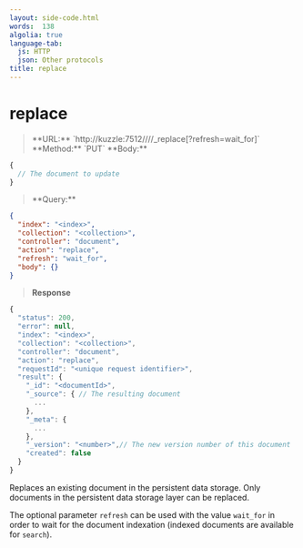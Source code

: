 ```yaml
---
layout: side-code.html
words:  138
algolia: true
language-tab:
  js: HTTP
  json: Other protocols
title: replace
---
```


# replace


<blockquote class="js">
<p>
**URL:** `http://kuzzle:7512/<index>/<collection>/<documentId>/_replace[?refresh=wait_for]`  
**Method:** `PUT`  
**Body:**
</p>
</blockquote>


```js
{
  // The document to update
}
```


<blockquote class="json">
<p>
**Query:**
</p>
</blockquote>


```json
{
  "index": "<index>",
  "collection": "<collection>",
  "controller": "document",
  "action": "replace",
  "refresh": "wait_for",
  "body": {}
}
```

>**Response**

```javascript
{
  "status": 200,
  "error": null,
  "index": "<index>",
  "collection": "<collection>",
  "controller": "document",
  "action": "replace",
  "requestId": "<unique request identifier>",
  "result": {
    "_id": "<documentId>",
    "_source": { // The resulting document
      ...
    },
    "_meta": {
      ...
    },
    "_version": "<number>",// The new version number of this document
    "created": false
  }
}
```

Replaces an existing document in the persistent data storage.
Only documents in the persistent data storage layer can be replaced.

The optional parameter `refresh` can be used
with the value `wait_for` in order to wait for the document indexation (indexed documents are available for `search`).
